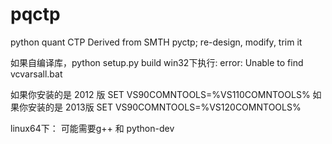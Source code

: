 # pqctp
python quant CTP
Derived from SMTH pyctp; re-design, modify, trim it



如果自编译库，python setup.py build
win32下执行:
error: Unable to find vcvarsall.bat

   如果你安装的是 2012 版 SET VS90COMNTOOLS=%VS110COMNTOOLS%
   如果你安装的是 2013版 SET VS90COMNTOOLS=%VS120COMNTOOLS%

linux64下：
可能需要g++ 和 python-dev